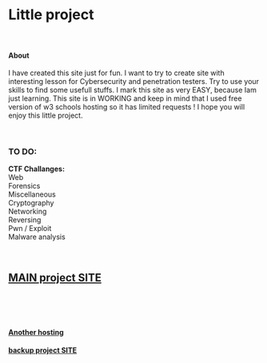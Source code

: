 <h1> Little project </h1>
<br>
<h4>About</h4>
<p>
I have created this site just for fun. I want to try to create site with interesting lesson for Cybersecurity and penetration testers. Try to use your skills to find some usefull stuffs. I mark this site as very EASY, because Iam just learning.
This site is in WORKING and keep in mind that I used free version of w3 schools hosting so it has limited requests ! I hope you will enjoy this little project.
</p>
<br>
<h3>TO DO:</h3>
<p><b>CTF Challanges:</b><br>
Web <br>
Forensics <br>
Miscellaneous <br>
Cryptography <br>
Networking <br>
Reversing <br>
Pwn / Exploit <br>
Malware analysis <br>

</p>
<br>
<h2><b><a href="https://lubos-source.github.io/THMWebsite/" target="_blank"> MAIN project SITE </a></b> </h2>
<br>
<br>
<br>
<h4><a href="http://thmlubossourcewebsite.wz.cz/" target="_blank"> Another hosting </a> </h4>

<h4><a href="https://lubos-source.w3spaces.com/" target="_blank"> backup project SITE </a> </h4>
